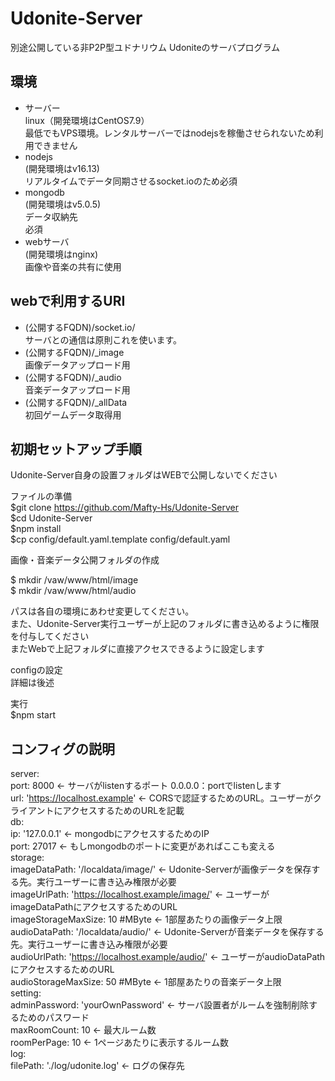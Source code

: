 # Udonite-Server  
  
別途公開している非P2P型ユドナリウム Udoniteのサーバプログラム  
  
## 環境  
  
* サーバー  
linux（開発環境はCentOS7.9）  
最低でもVPS環境。レンタルサーバーではnodejsを稼働させられないため利用できません  
* nodejs  
(開発環境はv16.13)  
リアルタイムでデータ同期させるsocket.ioのため必須  
* mongodb  
(開発環境はv5.0.5)  
データ収納先  
必須  
* webサーバ  
(開発環境はnginx)  
画像や音楽の共有に使用   
   
## webで利用するURI  
  
* (公開するFQDN)/socket.io/  
サーバとの通信は原則これを使います。  
* (公開するFQDN)/_image  
画像データアップロード用  
* (公開するFQDN)/_audio  
音楽データアップロード用  
* (公開するFQDN)/_allData  
初回ゲームデータ取得用  
  
## 初期セットアップ手順  
  
Udonite-Server自身の設置フォルダはWEBで公開しないでください  
  
ファイルの準備  
 $git clone https://github.com/Mafty-Hs/Udonite-Server  
 $cd Udonite-Server  
 $npm install  
 $cp config/default.yaml.template config/default.yaml  
  
画像・音楽データ公開フォルダの作成  
  
 $ mkdir /vaw/www/html/image  
 $ mkdir /vaw/www/html/audio  
  
 パスは各自の環境にあわせ変更してください。  
 また、Udonite-Server実行ユーザーが上記のフォルダに書き込めるように権限を付与してください  
 またWebで上記フォルダに直接アクセスできるように設定します  
  
configの設定  
 詳細は後述  
  
実行  
  $npm start

## コンフィグの説明  
server:  
  port: 8000  ← サーバがlistenするポート 0.0.0.0：portでlistenします  
  url: 'https://localhost.example' ← CORSで認証するためのURL。ユーザーがクライアントにアクセスするためのURLを記載  
db:  
  ip: '127.0.0.1' ← mongodbにアクセスするためのIP  
  port: 27017 ← もしmongodbのポートに変更があればここも変える  
storage:  
  imageDataPath: '/localdata/image/'  ← Udonite-Serverが画像データを保存する先。実行ユーザーに書き込み権限が必要  
  imageUrlPath: 'https://localhost.example/image/'  ← ユーザーがimageDataPathにアクセスするためのURL  
  imageStorageMaxSize: 10  #MByte   ← 1部屋あたりの画像データ上限  
  audioDataPath: '/localdata/audio/'  ← Udonite-Serverが音楽データを保存する先。実行ユーザーに書き込み権限が必要  
  audioUrlPath: 'https://localhost.example/audio/'  ← ユーザーがaudioDataPathにアクセスするためのURL  
  audioStorageMaxSize: 50  #MByte  ← 1部屋あたりの音楽データ上限  
setting:   
  adminPassword: 'yourOwnPassword' ← サーバ設置者がルームを強制削除するためのパスワード  
  maxRoomCount: 10 ← 最大ルーム数  
  roomPerPage: 10 ← 1ページあたりに表示するルーム数  
log:  
  filePath: './log/udonite.log' ← ログの保存先    
   
